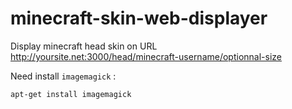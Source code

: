# minecraft-skin-web-displayer

Display minecraft head skin on URL http://yoursite.net:3000/head/minecraft-username/optionnal-size

Need install `imagemagick` :
```bash
apt-get install imagemagick
```
